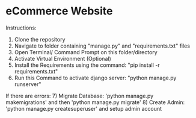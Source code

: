 # eCommerce Website

Instructions:

1) Clone the repository
2) Navigate to folder containing "manage.py" and "requirements.txt" files
3) Open Terminal/ Command Prompt on this folder/directory
4) Activate Virtual Environment (Optional)
5) Install the Requirements using the command: "pip install -r requirements.txt"
6) Run this Command to activate django server: "python manage.py runserver"

If there are errors:
7) Migrate Database: 'python manage.py makemigrations' and then 'python manage.py migrate'
8) Create Admin: 'python manage.py createsuperuser' and setup admin account
